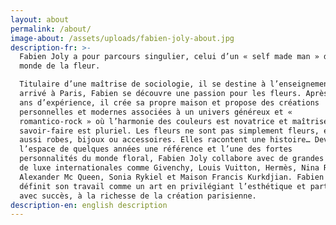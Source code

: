 ```yaml
---
layout: about
permalink: /about/
image-about: /assets/uploads/fabien-joly-about.jpg
description-fr: >-
  Fabien Joly a pour parcours singulier, celui d’un « self made man » dans le
  monde de la fleur.

  Titulaire d’une maîtrise de sociologie, il se destine à l’enseignement. Mais
  arrivé à Paris, Fabien se découvre une passion pour les fleurs. Après dix
  ans d’expérience, il crée sa propre maison et propose des créations
  personnelles et modernes associées à un univers généreux et «
  romantico-rock » où l’harmonie des couleurs est novatrice et maîtrisée. Son
  savoir-faire est pluriel. Les fleurs ne sont pas simplement fleurs, elles sont
  aussi robes, bijoux ou accessoires. Elles racontent une histoire… Devenu en
  l’espace de quelques années une référence et l’une des fortes
  personnalités du monde floral, Fabien Joly collabore avec de grandes maisons
  de luxe internationales comme Givenchy, Louis Vuitton, Hermès, Nina Ricci,
  Alexander Mc Queen, Sonia Rykiel et Maison Francis Kurkdjian. Fabien Joly
  définit son travail comme un art en privilégiant l’esthétique et participe,
  avec succès, à la richesse de la création parisienne.
description-en: english description
---
```


